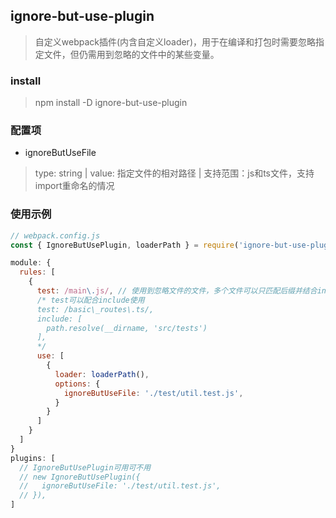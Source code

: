 ## ignore-but-use-plugin
> 自定义webpack插件(内含自定义loader)，用于在编译和打包时需要忽略指定文件，但仍需用到忽略的文件中的某些变量。

### install
> npm install -D ignore-but-use-plugin

### 配置项
- ignoreButUseFile
> type: string  |  value: 指定文件的相对路径  |  支持范围：js和ts文件，支持import重命名的情况

### 使用示例
```js
// webpack.config.js
const { IgnoreButUsePlugin, loaderPath } = require('ignore-but-use-plugin');

module: {
  rules: [
    {
      test: /main\.js/, // 使用到忽略文件的文件，多个文件可以只匹配后缀并结合include使用
      /* test可以配合include使用
      test: /basic\_routes\.ts/,
      include: [
        path.resolve(__dirname, 'src/tests')
      ],
      */
      use: [
        {
          loader: loaderPath(),
          options: {
            ignoreButUseFile: './test/util.test.js',
          }
        }
      ]
    }
  ]
}
plugins: [
  // IgnoreButUsePlugin可用可不用
  // new IgnoreButUsePlugin({
  //   ignoreButUseFile: './test/util.test.js',
  // }),
]
```